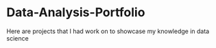 # Data-Analysis-Portfolio
Here are projects that I had work on to showcase my knowledge in data science
